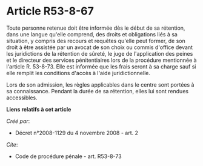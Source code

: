 # Article R53-8-67

Toute personne retenue doit être informée dès le début de sa rétention, dans une langue qu'elle comprend, des droits et
obligations liés à sa situation, y compris des recours et requêtes qu'elle peut former, de son droit à être assistée par un
avocat de son choix ou commis d'office devant les juridictions de la rétention de sûreté, le juge de l'application des peines
et le directeur des services pénitentiaires lors de la procédure mentionnée à l'article R. 53-8-73. Elle est informée que les
frais seront à sa charge sauf si elle remplit les conditions d'accès à l'aide juridictionnelle. 

Lors de son admission, les règles applicables dans le centre sont portées à sa connaissance. Pendant la durée de sa
rétention, elles lui sont rendues accessibles.

**Liens relatifs à cet article**

_Créé par_:

  - Décret n°2008-1129 du 4 novembre 2008 - art. 2

_Cite_:

  - Code de procédure pénale - art. R53-8-73
